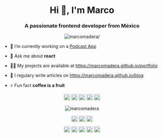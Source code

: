 <!--
**MarcoMadera/MarcoMadera** is a ✨ _special_ ✨ repository because its `README.md` (this file) appears on your GitHub profile.

Here are some ideas to get you started:

- 🔭 I’m currently working on ...
- 🌱 I’m currently learning ...
- 👯 I’m looking to collaborate on ...
- 🤔 I’m looking for help with ...
- 💬 Ask me about ...
- 📫 How to reach me: ...
- 😄 Pronouns: ...
- ⚡ Fun fact: ...
-->

<h1 align="center">Hi 👋, I'm Marco</h1>
<h3 align="center">A passionate frontend developer from México</h3>
<p align="center"> <img src=https://komarev.com/ghpvc/?username=marcomadera alt=marcomadera/> </p>

- 🔭 I’m currently working on a [Podcast App](https://github.com/MarcoMadera/Podcast-App)

- 💬 Ask me about **react**

- 👨‍💻 My projects are available at https://marcomadera.github.io/portfolio

- 📝 I regulary write articles on https://marcomadera.github.io/blog

- ⚡ Fun fact **coffee is a fruit**

<p align="center"><img src=https://konpa.github.io/devicon/devicon.git/icons/react/react-original-wordmark.svg alt=react width="20" height="20"/> <img src=https://konpa.github.io/devicon/devicon.git/icons/css3/css3-original-wordmark.svg alt=css3 width="20" height="20"/> <img src=https://konpa.github.io/devicon/devicon.git/icons/html5/html5-original-wordmark.svg alt=html5 width="20" height="20"/> <img src=https://konpa.github.io/devicon/devicon.git/icons/javascript/javascript-original.svg alt=javascript width="20" height="20"/> <img src=https://konpa.github.io/devicon/devicon.git/icons/nodejs/nodejs-original-wordmark.svg alt=nodejs width="20" height="20"/></p><p align="center"> <img src=https://github-readme-stats.vercel.app/api?username=marcomadera&show_icons=true alt=marcomadera /> </p>

<p align="center">
<a href=https://dev.to/https://dev.to/marcomadera target="blank"><img align="center" src=https://cdn.jsdelivr.net/npm/simple-icons@3.0.1/icons/dev-dot-to.svg alt="https://dev.to/marcomadera" height="20" width="20" /></a>
<a href=https://twitter.com/madera_marco target="blank"><img align="center" src=https://cdn.jsdelivr.net/npm/simple-icons@3.0.1/icons/twitter.svg alt="madera_marco" height="20" width="20" /></a>
<a href=https://linkedin.com/in/marcomadera target="blank"><img align="center" src=https://cdn.jsdelivr.net/npm/simple-icons@3.0.1/icons/linkedin.svg alt="marcomadera" height="20" width="20" /></a>

<p align="center">
<a href=https://dev.to/https://dev.to/marcomadera target="blank"><img align="center" src=https://cdn.jsdelivr.net/npm/simple-icons@3.0.1/icons/dev-dot-to.svg alt="https://dev.to/marcomadera" height="20" width="20" /></a>
<a href=https://twitter.com/madera_marco target="blank"><img align="center" src=https://cdn.jsdelivr.net/npm/simple-icons@3.0.1/icons/twitter.svg alt="madera_marco" height="20" width="20" /></a>
<a href=https://linkedin.com/in/marcomadera target="blank"><img align="center" src=https://cdn.jsdelivr.net/npm/simple-icons@3.0.1/icons/linkedin.svg alt="marcomadera" height="20" width="20" /></a>
<a href=https://stackoverflow.com/https://stackoverflow.com/users/13944697/marco-madera target="blank"><img align="center" src=https://cdn.jsdelivr.net/npm/simple-icons@3.0.1/icons/stackoverflow.svg alt="https://stackoverflow.com/users/13944697/marco-madera" height="20" width="20" /></a>
<a href=https://codesandbox.com/https://codesandbox.io/u/marcomadera target="blank"><img align="center" src=https://cdn.jsdelivr.net/npm/simple-icons@3.0.1/icons/codesandbox.svg alt="https://codesandbox.io/u/marcomadera" height="20" width="20" /></a>
</p>

